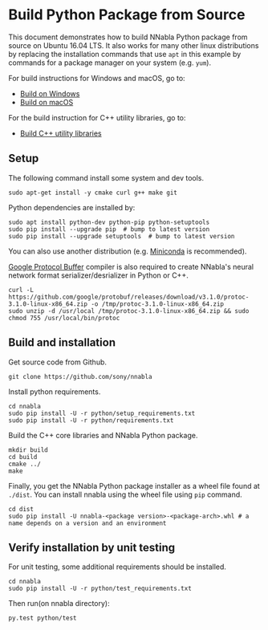 # Build Python Package from Source

This document demonstrates how to build NNabla Python package from source on Ubuntu 16.04 LTS. It also works for many other linux distributions by replacing the installation commands that use `apt` in this example by commands for a package manager on your system (e.g. `yum`). 

For build instructions for Windows and macOS, go to:

* [Build on Windows](build_windows.md)
* [Build on macOS](build_macos.md)

For the build instruction for C++ utility libraries, go to:

* [Build C++ utility libraries](build_cpp_utils.md)


## Setup

The following command install some system and dev tools.

```shell
sudo apt-get install -y cmake curl g++ make git
```

Python dependencies are installed by:

```shell
sudo apt install python-dev python-pip python-setuptools
sudo pip install --upgrade pip  # bump to latest version
sudo pip install --upgrade setuptools  # bump to latest version
```

You can also use another distribution (e.g. [Miniconda](https://conda.io/miniconda.html) is recommended).

[Google Protocol Buffer](https://github.com/google/protobuf) compiler is also required to create NNabla's neural network format serializer/desrializer in Python or C++.

```shell
curl -L https://github.com/google/protobuf/releases/download/v3.1.0/protoc-3.1.0-linux-x86_64.zip -o /tmp/protoc-3.1.0-linux-x86_64.zip
sudo unzip -d /usr/local /tmp/protoc-3.1.0-linux-x86_64.zip && sudo chmod 755 /usr/local/bin/protoc
```

## Build and installation

Get source code from Github.

```shell
git clone https://github.com/sony/nnabla
```

Install python requirements.

```shell
cd nnabla
sudo pip install -U -r python/setup_requirements.txt
sudo pip install -U -r python/requirements.txt
```

Build the C++ core libraries and NNabla Python package.

```shell
mkdir build
cd build
cmake ../
make
```

Finally, you get the NNabla Python package installer as a wheel file found at `./dist`. You can install nnabla using the wheel file using `pip` command.

```shell
cd dist
sudo pip install -U nnabla-<package version>-<package-arch>.whl # a name depends on a version and an environment
```

## Verify installation by unit testing

For unit testing, some additional requirements should be installed.

```shell
cd nnabla
sudo pip install -U -r python/test_requirements.txt
```

Then run(on nnabla directory):

```
py.test python/test
```
